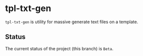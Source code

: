 tpl-txt-gen
===========

`tpl-txt-gen` is utility for massive generate text files on a template.

Status
------

The current status of the project (this branch) is `Beta`.
